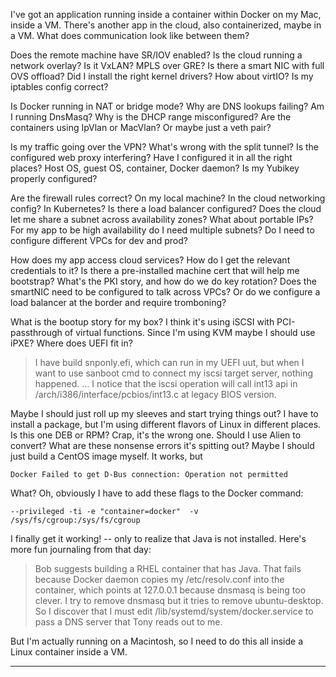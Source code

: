 

I've got an application running inside a container within Docker on
my Mac, inside a VM. There's another app in the cloud, also
containerized, maybe in a VM. What does communication look like between
them?

Does the remote machine have SR/IOV enabled? Is the cloud running a
network overlay? Is it VxLAN? MPLS over GRE? Is there a smart NIC
with full OVS offload? Did I install the right kernel drivers? How about
virtIO? Is my iptables config correct?

Is Docker running in NAT or bridge mode? Why are DNS lookups failing?
Am I running DnsMasq? Why is the DHCP range misconfigured? Are the
containers using IpVlan or MacVlan? Or maybe just a veth pair?

Is my traffic going over the VPN? What's wrong with the split tunnel?
Is the configured web proxy interfering? Have I configured it in all
the right places? Host OS, guest OS, container, Docker daemon? Is my
Yubikey properly configured?

Are the firewall rules correct? On my local machine? In the cloud
networking config? In Kubernetes? Is there a load balancer configured?
Does the cloud let me share a subnet across availability zones? What
about portable IPs? For my app to be high availability do I need
multiple subnets? Do I need to configure different VPCs for dev and
prod?

How does my app access cloud services? How do I get the relevant
credentials to it? Is there a pre-installed machine cert that will help
me bootstrap? What's the PKI story, and how do we do key rotation?
Does the smartNIC need to be configured to talk across VPCs? Or do
we configure a load balancer at the border and require tromboning?

What is the bootup story for my box? I think it's using iSCSI with
PCI-passthrough of virtual functions. Since I'm using KVM maybe I should
use iPXE? Where does UEFI fit in?

> I have build snponly.efi, which can run in my UEFI uut, but when I
want to use sanboot cmd to connect my iscsi target server, nothing
happened. … I notice that the iscsi operation will call int13 api in
/arch/i386/interface/pcbios/int13.c at legacy BIOS version.

Maybe I should just roll up my sleeves and start trying things out?
I have to install a package, but I'm using different flavors of Linux
in different places. Is this one DEB or RPM? Crap, it's the wrong one.
Should I use Alien to convert? What are these nonsense errors it's
spitting out? Maybe I should just build a CentOS image myself. It
works, but

`Docker Failed to get D-Bus connection: Operation not permitted`

What? Oh, obviously I have to add these flags to the Docker command:

`--privileged -ti -e "container=docker"  -v /sys/fs/cgroup:/sys/fs/cgroup`

I finally get it working! -- only to realize that Java is not installed.
Here's more fun journaling from that day:

> Bob suggests building a RHEL container that has Java. That fails
because Docker daemon copies my /etc/resolv.conf into the container,
which points at 127.0.0.1 because dnsmasq is being too clever. I try
to remove dnsmasq but it tries to remove ubuntu-desktop. So I discover
that I must edit /lib/systemd/system/docker.service to pass a DNS server
that Tony reads out to me.

But I'm actually running on a Macintosh, so I need to do this all
inside a Linux container inside a VM.

---





